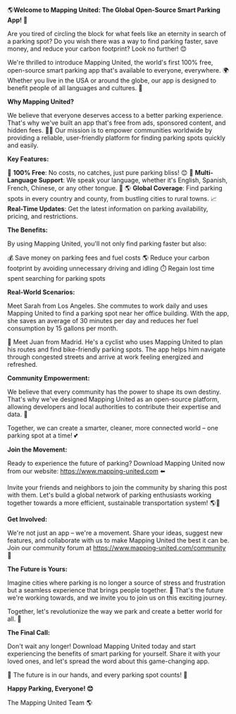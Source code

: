 🌎**Welcome to Mapping United: The Global Open-Source Smart Parking App! 🚗**

Are you tired of circling the block for what feels like an eternity in search of a parking spot? Do you wish there was a way to find parking faster, save money, and reduce your carbon footprint? Look no further! 😊

We're thrilled to introduce Mapping United, the world's first 100% free, open-source smart parking app that's available to everyone, everywhere. 🌍 Whether you live in the USA or around the globe, our app is designed to benefit people of all languages and cultures. 💬

**Why Mapping United?**

We believe that everyone deserves access to a better parking experience. That's why we've built an app that's free from ads, sponsored content, and hidden fees. 🙅‍♂️ Our mission is to empower communities worldwide by providing a reliable, user-friendly platform for finding parking spots quickly and easily.

**Key Features:**

🚗 **100% Free**: No costs, no catches, just pure parking bliss! 😊
💬 **Multi-Language Support**: We speak your language, whether it's English, Spanish, French, Chinese, or any other tongue. 💬
🌎 **Global Coverage**: Find parking spots in every country and county, from bustling cities to rural towns.
📈 **Real-Time Updates**: Get the latest information on parking availability, pricing, and restrictions.

**The Benefits:**

By using Mapping United, you'll not only find parking faster but also:

💰 Save money on parking fees and fuel costs
🌎 Reduce your carbon footprint by avoiding unnecessary driving and idling
⏱️ Regain lost time spent searching for parking spots

**Real-World Scenarios:**

Meet Sarah from Los Angeles. She commutes to work daily and uses Mapping United to find a parking spot near her office building. With the app, she saves an average of 30 minutes per day and reduces her fuel consumption by 15 gallons per month.

👋 Meet Juan from Madrid. He's a cyclist who uses Mapping United to plan his routes and find bike-friendly parking spots. The app helps him navigate through congested streets and arrive at work feeling energized and refreshed.

**Community Empowerment:**

We believe that every community has the power to shape its own destiny. That's why we've designed Mapping United as an open-source platform, allowing developers and local authorities to contribute their expertise and data. 🤝

Together, we can create a smarter, cleaner, more connected world – one parking spot at a time! 💕

**Join the Movement:**

Ready to experience the future of parking? Download Mapping United now from our website: https://www.mapping-united.com ⬅️

Invite your friends and neighbors to join the community by sharing this post with them. Let's build a global network of parking enthusiasts working together towards a more efficient, sustainable transportation system! 🌎👫

**Get Involved:**

We're not just an app – we're a movement. Share your ideas, suggest new features, and collaborate with us to make Mapping United the best it can be. Join our community forum at https://www.mapping-united.com/community 👥

**The Future is Yours:**

Imagine cities where parking is no longer a source of stress and frustration but a seamless experience that brings people together. 🌆 That's the future we're working towards, and we invite you to join us on this exciting journey.

Together, let's revolutionize the way we park and create a better world for all. 💖

**The Final Call:**

Don't wait any longer! Download Mapping United today and start experiencing the benefits of smart parking for yourself. Share it with your loved ones, and let's spread the word about this game-changing app.

🌟 The future is in our hands, and every parking spot counts! 🚗

**Happy Parking, Everyone! 😊**

The Mapping United Team 🌎